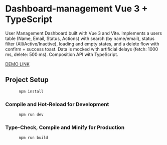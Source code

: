 # Dashboard-management Vue 3 + TypeScript

User Management Dashboard built with Vue 3 and Vite. Implements a users table (Name, Email, Status, Actions) with search (by name/email), status filter (All/Active/Inactive), loading and empty states, and a delete flow with confirm + success toast. Data is mocked with artificial delays (fetch: 1000 ms, delete: 500 ms). Composition API with TypeScript.

[DEMO LINK](https://dashboard-management-vue3ts.netlify.app/)

## Project Setup

```sh
      npm install
```

### Compile and Hot-Reload for Development

```sh
      npm run dev
```

### Type-Check, Compile and Minify for Production

```sh
      npm run build
```
